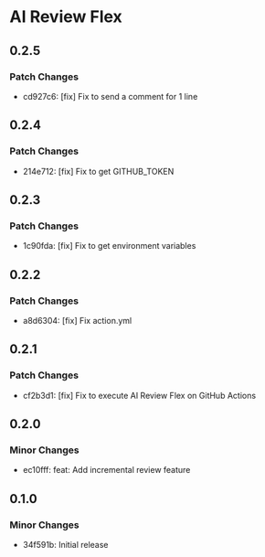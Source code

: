 # AI Review Flex

## 0.2.5

### Patch Changes

- cd927c6: [fix] Fix to send a comment for 1 line

## 0.2.4

### Patch Changes

- 214e712: [fix] Fix to get GITHUB_TOKEN

## 0.2.3

### Patch Changes

- 1c90fda: [fix] Fix to get environment variables

## 0.2.2

### Patch Changes

- a8d6304: [fix] Fix action.yml

## 0.2.1

### Patch Changes

- cf2b3d1: [fix] Fix to execute AI Review Flex on GitHub Actions

## 0.2.0

### Minor Changes

- ec10fff: feat: Add incremental review feature

## 0.1.0

### Minor Changes

- 34f591b: Initial release
